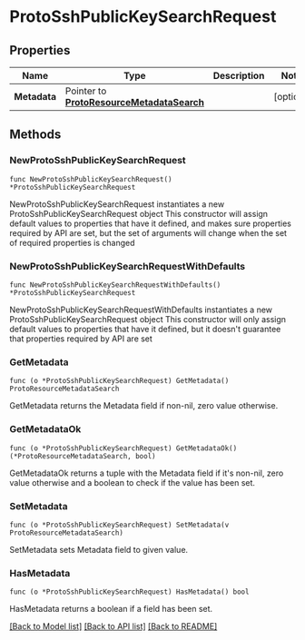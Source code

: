 # ProtoSshPublicKeySearchRequest

## Properties

Name | Type | Description | Notes
------------ | ------------- | ------------- | -------------
**Metadata** | Pointer to [**ProtoResourceMetadataSearch**](ProtoResourceMetadataSearch.md) |  | [optional] 

## Methods

### NewProtoSshPublicKeySearchRequest

`func NewProtoSshPublicKeySearchRequest() *ProtoSshPublicKeySearchRequest`

NewProtoSshPublicKeySearchRequest instantiates a new ProtoSshPublicKeySearchRequest object
This constructor will assign default values to properties that have it defined,
and makes sure properties required by API are set, but the set of arguments
will change when the set of required properties is changed

### NewProtoSshPublicKeySearchRequestWithDefaults

`func NewProtoSshPublicKeySearchRequestWithDefaults() *ProtoSshPublicKeySearchRequest`

NewProtoSshPublicKeySearchRequestWithDefaults instantiates a new ProtoSshPublicKeySearchRequest object
This constructor will only assign default values to properties that have it defined,
but it doesn't guarantee that properties required by API are set

### GetMetadata

`func (o *ProtoSshPublicKeySearchRequest) GetMetadata() ProtoResourceMetadataSearch`

GetMetadata returns the Metadata field if non-nil, zero value otherwise.

### GetMetadataOk

`func (o *ProtoSshPublicKeySearchRequest) GetMetadataOk() (*ProtoResourceMetadataSearch, bool)`

GetMetadataOk returns a tuple with the Metadata field if it's non-nil, zero value otherwise
and a boolean to check if the value has been set.

### SetMetadata

`func (o *ProtoSshPublicKeySearchRequest) SetMetadata(v ProtoResourceMetadataSearch)`

SetMetadata sets Metadata field to given value.

### HasMetadata

`func (o *ProtoSshPublicKeySearchRequest) HasMetadata() bool`

HasMetadata returns a boolean if a field has been set.


[[Back to Model list]](../README.md#documentation-for-models) [[Back to API list]](../README.md#documentation-for-api-endpoints) [[Back to README]](../README.md)



